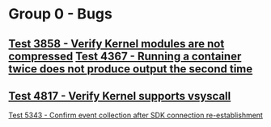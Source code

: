 Group 0 - Bugs
=======

[Test 3858 - Verify Kernel modules are not compressed](3858.md)
[Test 4367 - Running a container twice does not produce output the second time](4367.md)
-
[Test 4817 - Verify Kernel supports vsyscall](4817.md)
-
[Test 5343 - Confirm event collection after SDK connection re-establishment](5343.md)
